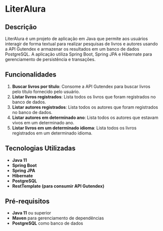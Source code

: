 # LiterAlura

## Descrição

LiterAlura é um projeto de aplicação em Java que permite aos usuários interagir de forma textual para realizar pesquisas de livros e autores usando a API Gutendex e armazenar os resultados em um banco de dados PostgreSQL. A aplicação utiliza Spring Boot, Spring JPA e Hibernate para gerenciamento de persistência e transações.

## Funcionalidades

1. **Buscar livros por título**: Consome a API Gutendex para buscar livros pelo título fornecido pelo usuário.
2. **Listar livros registrados**: Lista todos os livros que foram registrados no banco de dados.
3. **Listar autores registrados**: Lista todos os autores que foram registrados no banco de dados.
4. **Listar autores em determinado ano**: Lista todos os autores que estavam vivos em um determinado ano.
5. **Listar livros em um determinado idioma**: Lista todos os livros registrados em um determinado idioma.

## Tecnologias Utilizadas

- **Java 11**
- **Spring Boot**
- **Spring JPA**
- **Hibernate**
- **PostgreSQL**
- **RestTemplate (para consumir API Gutendex)**

## Pré-requisitos

- **Java 11** ou superior
- **Maven** para gerenciamento de dependências
- **PostgreSQL** como banco de dados


